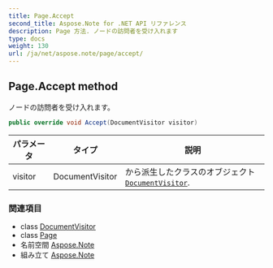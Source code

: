 ```yaml
---
title: Page.Accept
second_title: Aspose.Note for .NET API リファレンス
description: Page 方法. ノードの訪問者を受け入れます
type: docs
weight: 130
url: /ja/net/aspose.note/page/accept/
---
```

## Page.Accept method

ノードの訪問者を受け入れます。

```csharp
public override void Accept(DocumentVisitor visitor)
```

| パラメータ | タイプ | 説明 |
| --- | --- | --- |
| visitor | DocumentVisitor | から派生したクラスのオブジェクト[`DocumentVisitor`](../../documentvisitor/). |

### 関連項目

* class [DocumentVisitor](../../documentvisitor/)
* class [Page](../)
* 名前空間 [Aspose.Note](../../page/)
* 組み立て [Aspose.Note](../../../)


